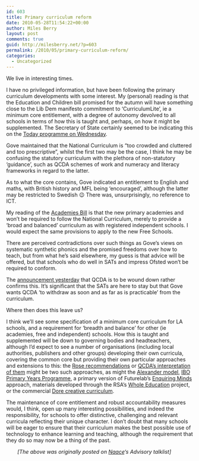 ```yaml
---
id: 603
title: Primary curriculum reform
date: 2010-05-28T11:54:22+00:00
author: Miles Berry
layout: post 
comments: true
guid: http://milesberry.net/?p=603
permalink: /2010/05/primary-curriculum-reform/
categories:
  - Uncategorized
---
```

<div id="_mcePaste" style="position: absolute; left: -10000px; top: 0px; width: 1px; height: 1px; overflow-x: hidden; overflow-y: hidden;">
  We live in interesting times.
</div>

<div id="_mcePaste" style="position: absolute; left: -10000px; top: 0px; width: 1px; height: 1px; overflow-x: hidden; overflow-y: hidden;">
  I have no privileged information, but have been following the primary curriculum developments with some interest. My (personal) reading is that we&#8217;ll see something close to the Lib Dem manifesto commitment to &#8216;CurriculumLite&#8217;, ie a minimum core entitlement, with a degree of autonomy devolved to all schools in terms of how this is taught and, perhaps, on how it might be supplemented. The Secretary of State certainly seemed to be indicating this on the Today programme on Wednesday (http://goo.gl/D2Ut).
</div>

<div id="_mcePaste" style="position: absolute; left: -10000px; top: 0px; width: 1px; height: 1px; overflow-x: hidden; overflow-y: hidden;">
  Gove maintained that the National Curriculum is &#8220;&#8221;too crowded and cluttered and too prescriptive&#8221;, whilst the first two may be the case, I think he may be confusing the statutory curriculum with the plethora of non-statutory &#8216;guidance&#8217;, such as QCDA schemes of work and numeracy and literacy frameworks in regard to the latter.
</div>

<div id="_mcePaste" style="position: absolute; left: -10000px; top: 0px; width: 1px; height: 1px; overflow-x: hidden; overflow-y: hidden;">
  As to what the core contains, Gove indicated an entitlement to English, maths, with  British history and MFL being &#8216;encouraged&#8217;, although the latter may be restricted to Swedish 😉 There was, unsurprisingly, no reference to ICT.
</div>

<div id="_mcePaste" style="position: absolute; left: -10000px; top: 0px; width: 1px; height: 1px; overflow-x: hidden; overflow-y: hidden;">
  My reading of the Academies Bill (http://services.parliament.uk/bills/2010-11/academieshl.html) is that the new primary academies and won&#8217;t be required to follow the National Curriculum, merely to provide a &#8216;broad and balanced&#8217; curriculum as with registered independent schools. I would expect the same provisions to apply to the new Free Schools.
</div>

<div id="_mcePaste" style="position: absolute; left: -10000px; top: 0px; width: 1px; height: 1px; overflow-x: hidden; overflow-y: hidden;">
  There&#8217;s are perceived contradictions over such things as his views on systematic synthetic phonics and the promised freedoms over how to teach, but from what he&#8217;s said elsewhere, my guess is that advice will be offered, but that schools who do well in SATs and impress Ofsted won&#8217;t be required to conform.
</div>

<div id="_mcePaste" style="position: absolute; left: -10000px; top: 0px; width: 1px; height: 1px; overflow-x: hidden; overflow-y: hidden;">
  The announcement yesterday (http://education.gov.uk/news/letters/gove-qcda-270510) that QCDA is to be wound down rather confirms this &#8211; is that the SATs are here to stay but that Gove wants QCDA &#8216;to withdraw as soon and as far as is practicable&#8217; from the curriculum.
</div>

<div id="_mcePaste" style="position: absolute; left: -10000px; top: 0px; width: 1px; height: 1px; overflow-x: hidden; overflow-y: hidden;">
  Where then does this leave us?
</div>

<div id="_mcePaste" style="position: absolute; left: -10000px; top: 0px; width: 1px; height: 1px; overflow-x: hidden; overflow-y: hidden;">
  I think we&#8217;ll see some specification of a minimum core curriculum for LA schools, and a requirement for &#8216;breadth and balance&#8217; for other (ie academies, free and independent) schools. How this is taught and supplemented will be down to governing bodies and headteachers, although I&#8217;d expect to see a number of organisations (including local authorities, publishers and other groups) developing their own curricula, covering the common core but providing their own particular approaches and extensions to this: the Rose recommendations might be one such approach, as might the Alexander model (http://www.primaryreview.org.uk/), IBO Primary Years Programme (http://www.ibo.org/pyp/), a primary version of Futurelab&#8217;s Enquiring Minds approach (http://www.enquiringminds.org.uk/), materials developed through the RSA&#8217;s Whole Education project (http://www.wholeeducation.org/), or the commercial Dore creative curriculum (http://www.doretolearning.co.uk/).
</div>

<div id="_mcePaste" style="position: absolute; left: -10000px; top: 0px; width: 1px; height: 1px; overflow-x: hidden; overflow-y: hidden;">
  The maintenance of core entitlement and robust accountability measures would, I think, open up many interesting possibilities, and indeed the responsibility, for schools to offer distinctive, challenging and relevant curricula reflecting their unique character. I don&#8217;t doubt that many schools will be eager to ensure that their curriculum makes the best possible use of technology to enhance learning and teaching.
</div>

We live in interesting times.

I have no privileged information, but have been following the primary curriculum developments with some interest. My (personal) reading is that the Education and Children bill promised for the autumn will have something close to the Lib Dem manifesto commitment to &#8216;CurriculumLite&#8217;, ie a minimum core entitlement, with a degree of autonomy devolved to all schools in terms of how this is taught and, perhaps, on how it might be supplemented. The Secretary of State certainly seemed to be indicating this on the [Today programme on Wednesday](http://goo.gl/D2Ut).<!--more-->

Gove maintained that the National Curriculum is &#8220;too crowded and cluttered and too prescriptive&#8221;, whilst the first two may be the case, I think he may be confusing the statutory curriculum with the plethora of non-statutory &#8216;guidance&#8217;, such as QCDA schemes of work and numeracy and literacy frameworks in regard to the latter.

As to what the core contains, Gove indicated an entitlement to English and maths, with British history and MFL being &#8216;encouraged&#8217;, although the latter may be restricted to Swedish 😉 There was, unsurprisingly, no reference to ICT.

My reading of the [Academies Bill](http://services.parliament.uk/bills/2010-11/academieshl.html) is that the new primary academies and won&#8217;t be required to follow the National Curriculum, merely to provide a &#8216;broad and balanced&#8217; curriculum as with registered independent schools. I would expect the same provisions to apply to the new Free Schools.

There are perceived contradictions over such things as Gove&#8217;s views on systematic synthetic phonics and the promised freedoms over how to teach, but from what he&#8217;s said elsewhere, my guess is that advice will be offered, but that schools who do well in SATs and impress Ofsted won&#8217;t be required to conform.

The [announcement yesterday](http://education.gov.uk/news/letters/gove-qcda-270510) that QCDA is to be wound down rather confirms this. It&#8217;s significant that the SATs are here to stay but that Gove wants QCDA &#8216;to withdraw as soon and as far as is practicable&#8217; from the curriculum.

Where then does this leave us?

I think we&#8217;ll see some specification of a minimum core curriculum for LA schools, and a requirement for &#8216;breadth and balance&#8217; for other (ie academies, free and independent) schools. How this is taught and supplemented will be down to governing bodies and headteachers, although I&#8217;d expect to see a number of organisations (including local authorities, publishers and other groups) developing their own curricula, covering the common core but providing their own particular approaches and extensions to this: the [Rose recommendations](http://publications.teachernet.gov.uk/default.aspx?PageFunction=productdetails&PageMode=publications&ProductId=DCSF-00499-2009&) or [QCDA&#8217;s interpretation of them](http://curriculum.qcda.gov.uk/new-primary-curriculum/) might be two such approaches, as might the [Alexander model](http://www.primaryreview.org.uk/), [IBO Primary Years Programme](http://www.ibo.org/pyp/), a primary version of Futurelab&#8217;s [Enquiring Minds](http://www.enquiringminds.org.uk/) approach, materials developed through the RSA&#8217;s [Whole Education](http://www.wholeeducation.org/) project, or the commercial [Dore creative curriculum](http://www.doretolearning.co.uk/).

The maintenance of core entitlement and robust accountability measures would, I think, open up many interesting possibilities, and indeed the responsibility, for schools to offer distinctive, challenging and relevant curricula reflecting their unique character. I don&#8217;t doubt that many schools will be eager to ensure that their curriculum makes the best possible use of technology to enhance learning and teaching, although the requirement that they do so may now be a thing of the past.

<p style="padding-left: 30px;">
  <em>[The above was originally posted on </em><a href="http://naace.co.uk"><em>Naace</em></a><em>&#8216;s Advisory talklist]</em>
</p>